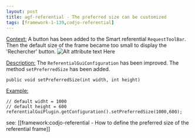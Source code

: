 ```yaml
---
layout: post
title: agf-referential - The preferred size can be customized
tags: [framework-1-139,codjo-referential]
---
```

<u>Context:</u>
A button has been added to the Smart referential ```RequestToolBar```. Then the default size of the frame became too small to display the 'Rechercher' button.
![Alt attribute text Here](attachments/referential_preferredsize.JPG)



<u>Description:</u>
The ```ReferentialGuiConfiguration``` has been improved. The method ```setPreferredSize``` has been added.
```
public void setPreferredSize(int width, int height)
```

<u>Example:</u>
```
// default widht = 1000
// default height = 600
referentialGuiPlugin.getConfiguration().setPreferredSize(1000,600);
```

see: [[framework:codjo-referential - How to define the preferred size of the referential frame]]
